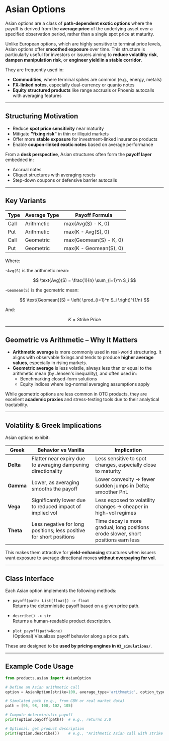 # Asian Options

Asian options are a class of **path-dependent exotic options** where the payoff is derived from the **average price** of the underlying asset over a specified observation period, rather than a single spot price at maturity.

Unlike European options, which are highly sensitive to terminal price levels, Asian options offer **smoothed exposure** over time. This structure is particularly useful for investors or issuers aiming to **reduce volatility risk**, **dampen manipulation risk**, or **engineer yield in a stable corridor**.

They are frequently used in:
- **Commodities**, where terminal spikes are common (e.g., energy, metals)
- **FX-linked notes**, especially dual-currency or quanto notes
- **Equity structured products** like range accruals or Phoenix autocalls with averaging features

---

## Structuring Motivation

- Reduce **spot price sensitivity** near maturity
- Mitigate **"fixing risk"** in thin or illiquid markets
- Offer more **stable exposure** for investment-linked insurance products
- Enable **coupon-linked exotic notes** based on average performance

From a **desk perspective**, Asian structures often form the **payoff layer** embedded in:
- Accrual notes
- Cliquet structures with averaging resets
- Step-down coupons or defensive barrier autocalls

---

## Key Variants

| Type             | Average Type | Payoff Formula                        |
|------------------|---------------|----------------------------------------|
| Call             | Arithmetic    | max(Avg(S) - K, 0)                     |
| Put              | Arithmetic    | max(K - Avg(S), 0)                     |
| Call             | Geometric     | max(Geomean(S) - K, 0)                 |
| Put              | Geometric     | max(K - Geomean(S), 0)                 |

Where:

-`Avg(S)` is the arithmetic mean:

$$
\text{Avg}(S) = \frac{1}{n} \sum_{i=1}^n S_i
$$

-`Geomean(S)` is the geometric mean:

$$
\text{Geomean}(S) = \left( \prod_{i=1}^n S_i \right)^{1/n}
$$

And:

$$
K = \text{Strike Price}
$$

---

## Geometric vs Arithmetic – Why It Matters

- **Arithmetic average** is more commonly used in real-world structuring. It aligns with observable fixings and tends to produce **higher average values**, especially in rising markets.
- **Geometric average** is less volatile, always less than or equal to the arithmetic mean (by Jensen's inequality), and often used in:
  - Benchmarking closed-form solutions
  - Equity indices where log-normal averaging assumptions apply

While geometric options are less common in OTC products, they are excellent **academic proxies** and stress-testing tools due to their analytical tractability.

---

## Volatility & Greek Implications

Asian options exhibit:

| **Greek** | **Behavior vs Vanilla** | **Implication** |
|-----------|--------------------------|------------------|
| **Delta** | Flatter near expiry due to averaging dampening directionality | Less sensitive to spot changes, especially close to maturity |
| **Gamma** | Lower, as averaging smooths the payoff | Lower convexity → fewer sudden jumps in Delta; smoother PnL |
| **Vega**  | Significantly lower due to reduced impact of implied vol | Less exposed to volatility changes → cheaper in high-vol regimes |
| **Theta** | Less negative for long positions; less positive for short positions | Time decay is more gradual; long positions erode slower, short positions earn less |

This makes them attractive for **yield-enhancing** structures when issuers want exposure to average directional moves **without overpaying for vol**.

---

## Class Interface

Each Asian option implements the following methods:

- `payoff(path: List[float]) -> float`  
  Returns the deterministic payoff based on a given price path.

- `describe() -> str`  
  Returns a human-readable product description.

- `plot_payoff(path=None)`  
  (Optional) Visualizes payoff behavior along a price path.

These are designed to be **used by pricing engines in `03_simulations/`**.

---

## Example Code Usage

```python
from products.asian import AsianOption

# Define an Asian arithmetic call
option = AsianOption(strike=100, average_type='arithmetic', option_type='call')

# Simulated path (e.g., from GBM or real market data)
path = [95, 98, 100, 102, 105]

# Compute deterministic payoff
print(option.payoff(path))  # e.g., returns 2.0

# Optional: get product description
print(option.describe())    # e.g., "Arithmetic Asian call with strike 100"

